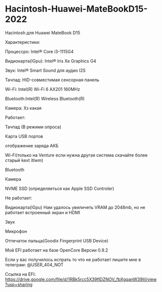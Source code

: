 # Hacintosh-Huawei-MateBookD15-2022
Hacintosh для Huawei MateBook D15




Характеристики: 

Процессро: Intel® Core i3-1115G4

Видиокарта(IGpu): Intel® Iris Xe Graphics G4

Звук: Intel® Smart Sound для аудио I2S

Тачпад: HID-совместимая сенсорная панель

Wi-Fi: Intel(R) Wi-Fi 6 AX201 160MHz

Bluetooth:Intel(R) Wireless Bluetooth(R)

Камера: Хз какая




Работает:

Тачпад (В режими опроса)

Карта USB портов

отображение заряда АКБ

Wi-Fi(только на Venture если нужна другая система скачайте более старый kext itlwm)

Bluetooth

Камера

NVME SSD (определяеться как Apple SSD Controler)




Не работает:

Видиокарта(IGpu) Нам удалось увиличеть VRAM до 2048mb, но не работает встроенный экран и HDMI

Звук

Микрофон

Отпечаток пальца(Goodix Fingerprint USB Device)




Мой EFI работает на базе OpenCore Версии 0.9.2



Если у вас получилось испрать то что не работает пишите мне в телеграм: @USER_404_NOT

Ссылка на EFI: https://drive.google.com/file/d/1RBk5rcc5X39flDZNOV_fbXgqanW39liI/view?usp=sharing

